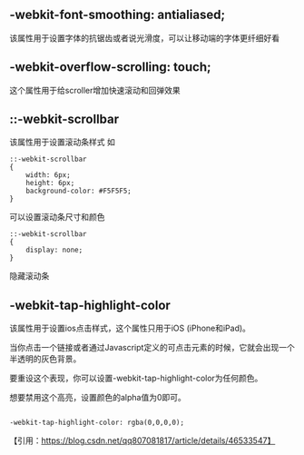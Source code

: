 ## -webkit-font-smoothing: antialiased;

该属性用于设置字体的抗锯齿或者说光滑度，可以让移动端的字体更纤细好看

## -webkit-overflow-scrolling: touch;

这个属性用于给scroller增加快速滚动和回弹效果

## ::-webkit-scrollbar

该属性用于设置滚动条样式
如

```
::-webkit-scrollbar    
{    
    width: 6px;    
    height: 6px;    
    background-color: #F5F5F5;    
}
```

可以设置滚动条尺寸和颜色

```
::-webkit-scrollbar    
{    
    display: none;   
}
```

隐藏滚动条

## -webkit-tap-highlight-color

该属性用于设置ios点击样式，这个属性只用于iOS (iPhone和iPad)。 

当你点击一个链接或者通过Javascript定义的可点击元素的时候，它就会出现一个半透明的灰色背景。 

要重设这个表现，你可以设置-webkit-tap-highlight-color为任何颜色。 

想要禁用这个高亮，设置颜色的alpha值为0即可。

```

-webkit-tap-highlight-color: rgba(0,0,0,0);

```

【引用：https://blog.csdn.net/qq807081817/article/details/46533547】
